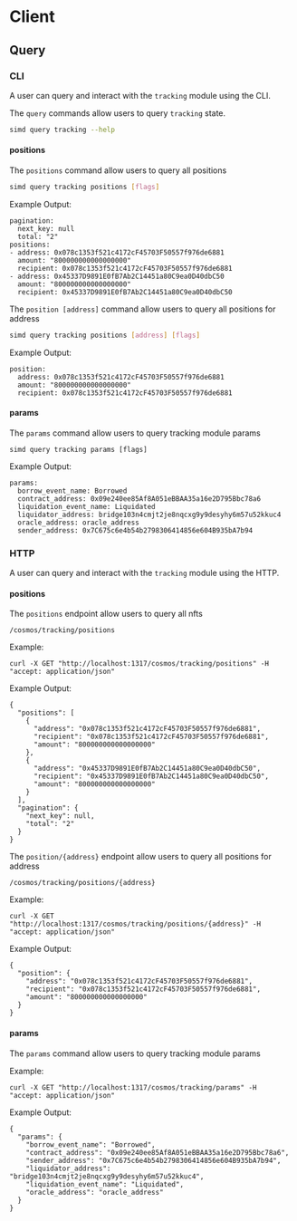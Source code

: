 # Client

## Query


### CLI

A user can query and interact with the `tracking` module using the CLI.

The `query` commands allow users to query `tracking` state.

```sh
simd query tracking --help
```
#### positions

The `positions` command allow users to query all positions

```sh
simd query tracking positions [flags]
```
Example Output:
```ssh
pagination:
  next_key: null
  total: "2"
positions:
- address: 0x078c1353f521c4172cF45703F50557f976de6881
  amount: "800000000000000000"
  recipient: 0x078c1353f521c4172cF45703F50557f976de6881
- address: 0x45337D9891E0fB7Ab2C14451a80C9ea0D40dbC50
  amount: "800000000000000000"
  recipient: 0x45337D9891E0fB7Ab2C14451a80C9ea0D40dbC50
```

The `position [address]` command allow users to query all positions for address

```sh
simd query tracking positions [address] [flags]
```
Example Output:
```ssh
position:
  address: 0x078c1353f521c4172cF45703F50557f976de6881
  amount: "800000000000000000"
  recipient: 0x078c1353f521c4172cF45703F50557f976de6881
```

#### params

The `params` command allow users to query tracking module params

```ssh
simd query tracking params [flags]
```

Example Output: 

```ssh
params:
  borrow_event_name: Borrowed
  contract_address: 0x09e240ee85Af8A051eBBAA35a16e2D795Bbc78a6
  liquidation_event_name: Liquidated
  liquidator_address: bridge103n4cmjt2je8nqcxg9y9desyhy6m57u52kkuc4
  oracle_address: oracle_address
  sender_address: 0x7C675c6e4b54b2798306414856e604B935bA7b94
```

### HTTP

A user can query and interact with the `tracking` module using the HTTP.

#### positions

The `positions` endpoint allow users to query all nfts
```
/cosmos/tracking/positions
```
Example:

```
curl -X GET "http://localhost:1317/cosmos/tracking/positions" -H  "accept: application/json"
```

Example Output:
```
{
  "positions": [
    {
      "address": "0x078c1353f521c4172cF45703F50557f976de6881",
      "recipient": "0x078c1353f521c4172cF45703F50557f976de6881",
      "amount": "800000000000000000"
    },
    {
      "address": "0x45337D9891E0fB7Ab2C14451a80C9ea0D40dbC50",
      "recipient": "0x45337D9891E0fB7Ab2C14451a80C9ea0D40dbC50",
      "amount": "800000000000000000"
    }
  ],
  "pagination": {
    "next_key": null,
    "total": "2"
  }
}
```

The `position/{address}` endpoint allow users to query all positions for address
```
/cosmos/tracking/positions/{address}
```
Example:

```
curl -X GET "http://localhost:1317/cosmos/tracking/positions/{address}" -H  "accept: application/json"
```

Example Output:
```
{
  "position": {
    "address": "0x078c1353f521c4172cF45703F50557f976de6881",
    "recipient": "0x078c1353f521c4172cF45703F50557f976de6881",
    "amount": "800000000000000000"
  }
}
```

#### params

The `params` command allow users to query tracking module params

Example:
```
curl -X GET "http://localhost:1317/cosmos/tracking/params" -H  "accept: application/json"
```

Example Output:

```ssh
{
  "params": {
    "borrow_event_name": "Borrowed",
    "contract_address": "0x09e240ee85Af8A051eBBAA35a16e2D795Bbc78a6",
    "sender_address": "0x7C675c6e4b54b2798306414856e604B935bA7b94",
    "liquidator_address": "bridge103n4cmjt2je8nqcxg9y9desyhy6m57u52kkuc4",
    "liquidation_event_name": "Liquidated",
    "oracle_address": "oracle_address"
  }
}
```